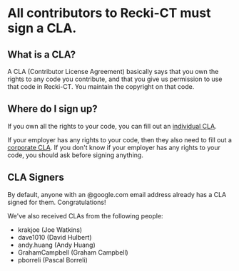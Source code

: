 <!--
 * Copyright 2014 Google Inc. All rights reserved.
 *
 * Licensed under the Apache License, Version 2.0 (the "License");
 * you may not use this file except in compliance with the License.
 * You may obtain a copy of the License at
 *
 *     http://www.apache.org/licenses/LICENSE-2.0
 *
 * Unless required by applicable law or agreed to in writing, software
 * distributed under the License is distributed on an "AS IS" BASIS,
 * WITHOUT WARRANTIES OR CONDITIONS OF ANY KIND, either express or implied.
 * See the License for the specific language governing permissions and
 * limitations under the License.
 *
 * @copyright 2014 Google Inc. All rights reserved
 * @license http://www.apache.org/licenses/LICENSE-2.0.txt Apache-2.0
-->

All contributors to Recki-CT must sign a CLA.
=============================================

## What is a CLA?

A CLA (Contributor License Agreement) basically says that you own the
rights to any code you contribute, and that you give us permission to
use that code in Recki-CT. You maintain the copyright on that
code.

## Where do I sign up?

If you own all the rights to your code, you can fill out an [individual CLA](http://code.google.com/legal/individual-cla-v1.0.html).


If your employer has any rights to your code, then they also need to fill
out a [corporate CLA](http://code.google.com/legal/corporate-cla-v1.0.html). 
If you don't know if your employer has any rights to your code, you should 
ask before signing anything.



## CLA Signers

By default, anyone with an @google.com email address already has a CLA
signed for them. Congratulations!

We've also received CLAs from the following people:

 * krakjoe (Joe Watkins)
 * dave1010 (David Hulbert)
 * andy.huang (Andy Huang)
 * GrahamCampbell (Graham Campbell)
 * pborreli (Pascal Borreli)

